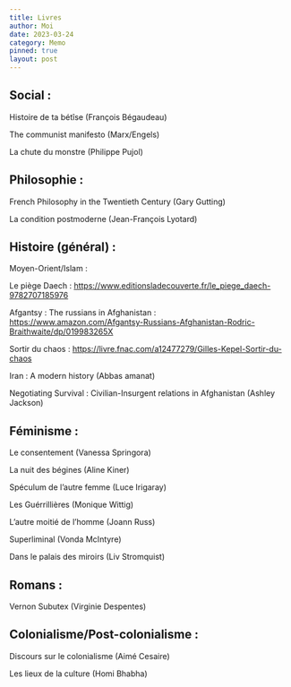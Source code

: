 ```yaml
---
title: Livres
author: Moi
date: 2023-03-24
category: Memo
pinned: true
layout: post
---
```



## Social : 

Histoire de ta bétîse (François Bégaudeau)

The communist manifesto (Marx/Engels)

La chute du monstre (Philippe Pujol)

## Philosophie :

French Philosophy in the Twentieth Century (Gary Gutting)

La condition postmoderne (Jean-François Lyotard)

## Histoire (général) :

Moyen-Orient/Islam : 

Le piège Daech : https://www.editionsladecouverte.fr/le_piege_daech-9782707185976

Afgantsy : The russians in Afghanistan : https://www.amazon.com/Afgantsy-Russians-Afghanistan-Rodric-Braithwaite/dp/019983265X

Sortir du chaos : https://livre.fnac.com/a12477279/Gilles-Kepel-Sortir-du-chaos

Iran : A modern history (Abbas amanat)

Negotiating Survival : Civilian-Insurgent relations in Afghanistan (Ashley Jackson)

## Féminisme : 

Le consentement (Vanessa Springora)

La nuit des bégines (Aline Kiner)

Spéculum de l’autre femme (Luce Irigaray)

Les Guérrillières (Monique Wittig)

L’autre moitié de l’homme (Joann Russ)

Superliminal (Vonda McIntyre)

Dans le palais des miroirs (Liv Stromquist)

## Romans :

Vernon Subutex (Virginie Despentes)

## Colonialisme/Post-colonialisme : 

Discours sur le colonialisme (Aimé Cesaire)

Les lieux de la culture (Homi Bhabha)
